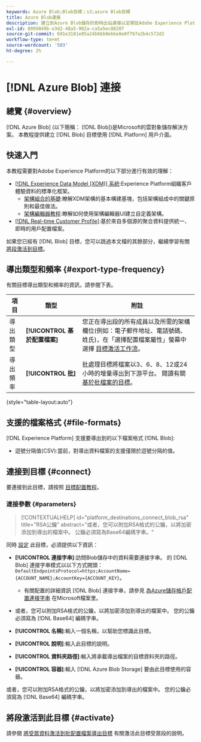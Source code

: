 ```yaml
---
keywords: Azure Blob;Blob目標；s3;azure Blob目標
title: Azure Blob連接
description: 建立到Azure Blob儲存的即時出站連接以定期從Adobe Experience Platform導出CSV資料檔案。
exl-id: 8099849b-e3d2-48a5-902a-ca5a5ec88207
source-git-commit: 691e3181e05a24b6bb0ebbe8e0f797a2b4c572d2
workflow-type: tm+mt
source-wordcount: '503'
ht-degree: 2%

---
```


# [!DNL Azure Blob] 連接

## 總覽 {#overview}

[!DNL Azure Blob] (以下簡稱： [!DNL Blob])是Microsoft的雲對象儲存解決方案。 本教程提供建立 [!DNL Blob] 目標使用 [!DNL Platform] 用戶介面。

## 快速入門

本教程需要對Adobe Experience Platform的以下部分進行有效的理解：

* [[!DNL Experience Data Model (XDM)] 系統](../../../xdm/home.md):Experience Platform組織客戶體驗資料的標準化框架。
   * [架構組合的基礎](../../../xdm/schema/composition.md):瞭解XDM架構的基本構建基塊，包括架構組成中的關鍵原則和最佳做法。
   * [架構編輯器教程](../../../xdm/tutorials/create-schema-ui.md):瞭解如何使用架構編輯器UI建立自定義架構。
* [[!DNL Real-time Customer Profile]](../../../profile/home.md):基於來自多個源的聚合資料提供統一、即時的用戶配置檔案。

如果您已經有 [!DNL Blob] 目標，您可以跳過本文檔的其餘部分，繼續學習有關 [將段激活到目標](../../ui/activate-batch-profile-destinations.md)。

## 導出類型和頻率 {#export-type-frequency}

有關目標導出類型和頻率的資訊，請參閱下表。

| 項目 | 類型 | 附註 |
---------|----------|---------|
| 導出類型 | **[!UICONTROL 基於配置檔案]** | 您正在導出段的所有成員以及所需的架構欄位(例如：電子郵件地址、電話號碼、姓氏)，在「選擇配置檔案屬性」螢幕中選擇 [目標激活工作流](../../ui/activate-batch-profile-destinations.md#select-attributes)。 |
| 導出頻率 | **[!UICONTROL 批]** | 批處理目標將檔案以3、6、8、12或24小時的增量導出到下游平台。 閱讀有關 [基於批檔案的目標](/help/destinations/destination-types.md#file-based)。 |

{style=&quot;table-layout:auto&quot;}

## 支援的檔案格式 {#file-formats}

[!DNL Experience Platform] 支援要導出到的以下檔案格式 [!DNL Blob]:

* 逗號分隔值(CSV):當前，對導出資料檔案的支援僅限於逗號分隔的值。

## 連接到目標 {#connect}

要連接到此目標，請按照 [目標配置教程](../../ui/connect-destination.md)。

### 連接參數 {#parameters}

>[!CONTEXTUALHELP]
>id="platform_destinations_connect_blob_rsa"
>title="RSA公鑰"
>abstract="或者，您可以附加RSA格式的公鑰，以將加密添加到導出的檔案中。 公鑰必須寫為Base64編碼字串。"

同時 [設定](../../ui/connect-destination.md) 此目標，必須提供以下資訊：

* **[!UICONTROL 連接字串]**:訪問Blob儲存中的資料需要連接字串。 的 [!DNL Blob] 連接字串模式以以下方式開頭： `DefaultEndpointsProtocol=https;AccountName={ACCOUNT_NAME};AccountKey={ACCOUNT_KEY}`。
   * 有關配置的詳細資訊 [!DNL Blob] 連接字串，請參見 [為Azure儲存帳戶配置連接字串](https://docs.microsoft.com/en-us/azure/storage/common/storage-configure-connection-string#configure-a-connection-string-for-an-azure-storage-account) 在Microsoft檔案里。

* 或者，您可以附加RSA格式的公鑰，以將加密添加到導出的檔案中。 您的公鑰必須寫為 [!DNL Base64] 編碼字串。
* **[!UICONTROL 名稱]**:輸入一個名稱，以幫助您標識此目標。
* **[!UICONTROL 說明]**:輸入此目標的說明。
* **[!UICONTROL 資料夾路徑]**:輸入將承載導出檔案的目標資料夾的路徑。
* **[!UICONTROL 容器]**:輸入 [!DNL Azure Blob Storage] 要由此目標使用的容器。

或者，您可以附加RSA格式的公鑰，以將加密添加到導出的檔案中。 您的公鑰必須寫為 [!DNL Base64] 編碼字串。

## 將段激活到此目標 {#activate}

請參閱 [將受眾資料激活到批配置檔案導出目標](../../ui/activate-batch-profile-destinations.md) 有關激活此目標受眾段的說明。
